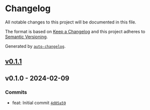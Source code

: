 # Changelog

All notable changes to this project will be documented in this file.

The format is based on [Keep a Changelog](https://keepachangelog.com/en/1.0.0/)
and this project adheres to [Semantic Versioning](https://semver.org/spec/v2.0.0.html).

Generated by [`auto-changelog`](https://github.com/CookPete/auto-changelog).

## [v0.1.1](https://github.com/zerotier/zerotier-one-api-spec/compare/v0.1.0...v0.1.1)

## v0.1.0 - 2024-02-09

### Commits

- feat: Initial commit [`4d05a59`](https://github.com/zerotier/zerotier-one-api-spec/commit/4d05a59dff7e169324d4827c6a4cb25f6066d24f)
